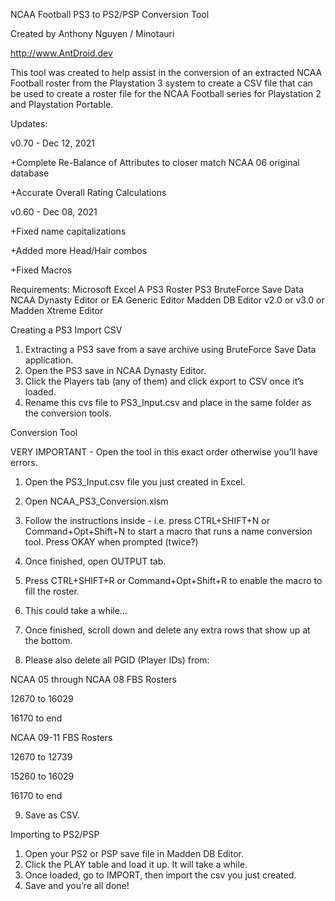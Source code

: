 NCAA Football PS3 to PS2/PSP Conversion Tool

Created by Anthony Nguyen / Minotauri

http://www.AntDroid.dev


This tool was created to help assist in the conversion of an extracted NCAA Football roster from the Playstation 3 system to create a CSV file that can be used to create a roster file for the NCAA Football series for Playstation 2 and Playstation Portable.


Updates:

v0.70 - Dec 12, 2021

+Complete Re-Balance of Attributes to closer match NCAA 06 original database

+Accurate Overall Rating Calculations


v0.60 - Dec 08, 2021

+Fixed name capitalizations

+Added more Head/Hair combos

+Fixed Macros



Requirements:
Microsoft Excel
A PS3 Roster
PS3 BruteForce Save Data
NCAA Dynasty Editor or EA Generic Editor
Madden DB Editor v2.0 or v3.0 or Madden Xtreme Editor


Creating a PS3 Import CSV
1. Extracting a PS3 save from a save archive using BruteForce Save Data application.
2. Open the PS3 save in NCAA Dynasty Editor.
3. Click the Players tab (any of them) and click export to CSV once it’s loaded.
4. Rename this cvs file to PS3_Input.csv and place in the same folder as the conversion
tools.


Conversion Tool

VERY IMPORTANT - Open the tool in this exact order otherwise you’ll have errors.

1. Open the PS3_Input.csv file you just created in Excel.
2. Open NCAA_PS3_Conversion.xlsm
3. Follow the instructions inside - i.e. press CTRL+SHIFT+N or Command+Opt+Shift+N
to start a macro that runs a name conversion tool. Press OKAY when prompted (twice?)
4. Once finished, open OUTPUT tab.
5. Press CTRL+SHIFT+R or Command+Opt+Shift+R to enable the macro to fill the
roster.
6. This could take a while…
7. Once finished, scroll down and delete any extra rows that show up at the bottom.

8. Please also delete all PGID (Player IDs) from:

NCAA 05 through NCAA 08 FBS Rosters

12670 to 16029

16170 to end



NCAA 09-11 FBS Rosters

12670 to 12739

15260 to 16029

16170 to end


9. Save as CSV.




Importing to PS2/PSP
1. Open your PS2 or PSP save file in Madden DB Editor.
2. Click the PLAY table and load it up. It will take a while.
3. Once loaded, go to IMPORT, then import the csv you just created.
4. Save and you’re all done!
